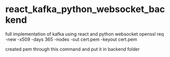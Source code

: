 # react_kafka_python_websocket_backend
full implementation of kafka using react and python websocket
openssl req -new -x509 -days 365 -nodes -out cert.pem -keyout cert.pem

created pem through this command
and put it in backend folder
